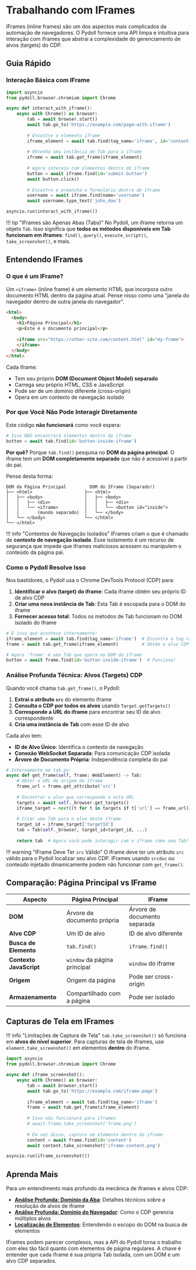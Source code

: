 # Trabalhando com IFrames

IFrames (inline frames) são um dos aspectos mais complicados da automação de navegadores. O Pydoll fornece uma API limpa e intuitiva para interação com iframes que abstrai a complexidade do gerenciamento de alvos (targets) do CDP.

## Guia Rápido

### Interação Básica com IFrame

```python
import asyncio
from pydoll.browser.chromium import Chrome

async def interact_with_iframe():
    async with Chrome() as browser:
        tab = await browser.start()
        await tab.go_to('https://example.com/page-with-iframe')
        
        # Encontre o elemento iframe
        iframe_element = await tab.find(tag_name='iframe', id='content-frame')
        
        # Obtenha uma instância de Tab para o iframe
        iframe = await tab.get_frame(iframe_element)
        
        # Agora interaja com elementos dentro do iframe
        button = await iframe.find(id='submit-button')
        await button.click()
        
        # Encontre e preencha o formulário dentro do iframe
        username = await iframe.find(name='username')
        await username.type_text('john_doe')

asyncio.run(interact_with_iframe())
```

!!! tip "IFrames são Apenas Abas (Tabs)"
    No Pydoll, um iframe retorna um objeto `Tab`. Isso significa que **todos os métodos disponíveis em Tab funcionam em iframes**: `find()`, `query()`, `execute_script()`, `take_screenshot()`, e mais.

## Entendendo IFrames

### O que é um IFrame?

Um `<iframe>` (inline frame) é um elemento HTML que incorpora outro documento HTML dentro da página atual. Pense nisso como uma "janela do navegador dentro de outra janela do navegador".

```html
<html>
  <body>
    <h1>Página Principal</h1>
    <p>Este é o documento principal</p>
    
    <iframe src="https://other-site.com/content.html" id="my-frame">
    </iframe>
  </body>
</html>
```

Cada iframe:

- Tem seu próprio **DOM (Document Object Model) separado**
- Carrega seu próprio HTML, CSS e JavaScript
- Pode ser de um domínio diferente (cross-origin)
- Opera em um contexto de navegação isolado

### Por que Você Não Pode Interagir Diretamente

Este código **não funcionará** como você espera:

```python
# Isso NÃO encontrará elementos dentro do iframe
button = await tab.find(id='button-inside-iframe')
```

**Por quê?** Porque `tab.find()` pesquisa no **DOM da página principal**. O iframe tem um **DOM completamente separado** que não é acessível a partir do pai.

Pense desta forma:

```
DOM da Página Principal         DOM do IFrame (Separado!)
├── <html>                    ├── <html>
│   ├── <body>                │   ├── <body>
│   │   ├── <div>             │   │   ├── <div>
│   │   └── <iframe>          │   │   └── <button id="inside">
│   │       (mundo separado)  │   └── </body>
│   └── </body>               └── </html>
└── </html>
```

!!! info "Contextos de Navegação Isolados"
    IFrames criam o que é chamado de **contexto de navegação isolado**. Esse isolamento é um recurso de segurança que impede que iframes maliciosos acessem ou manipulem o conteúdo da página pai.

### Como o Pydoll Resolve Isso

Nos bastidores, o Pydoll usa o Chrome DevTools Protocol (CDP) para:

1.  **Identificar o alvo (target) do iframe**: Cada iframe obtém seu próprio ID de alvo CDP
2.  **Criar uma nova instância de Tab**: Esta Tab é escopada para o DOM do iframe
3.  **Fornecer acesso total**: Todos os métodos de Tab funcionam no DOM isolado do iframe

```python
# É isso que acontece internamente:
iframe_element = await tab.find(tag_name='iframe')  # Encontra a tag <iframe>
frame = await tab.get_frame(iframe_element)         # Obtém o alvo CDP para o iframe

# Agora 'frame' é uma Tab que opera no DOM do iframe
button = await frame.find(id='button-inside-iframe')  # Funciona!
```

### Análise Profunda Técnica: Alvos (Targets) CDP

Quando você chama `tab.get_frame()`, o Pydoll:

1.  **Extrai o atributo `src`** do elemento iframe
2.  **Consulta o CDP por todos os alvos** usando `Target.getTargets()`
3.  **Corresponde a URL do iframe** para encontrar seu ID de alvo correspondente
4.  **Cria uma instância de Tab** com esse ID de alvo

Cada alvo tem:

- **ID de Alvo Único**: Identifica o contexto de navegação
- **Conexão WebSocket Separada**: Para comunicação CDP isolada
- **Árvore de Documento Própria**: Independência completa do pai

```python
# Internamente em tab.py:
async def get_frame(self, frame: WebElement) -> Tab:
    # Obter a URL de origem do iframe
    frame_url = frame.get_attribute('src')
    
    # Encontrar o alvo que corresponde a esta URL
    targets = await self._browser.get_targets()
    iframe_target = next((t for t in targets if t['url'] == frame_url), None)
    
    # Criar uma Tab para o alvo deste iframe
    target_id = iframe_target['targetId']
    tab = Tab(self._browser, target_id=target_id, ...)
    
    return tab  # Agora você pode interagir com o iframe como uma Tab!
```

!!! warning "IFrame Deve Ter `src` Válido"
    O iframe deve ter um atributo `src` válido para o Pydoll localizar seu alvo CDP. IFrames usando `srcdoc` ou conteúdo injetado dinamicamente podem não funcionar com `get_frame()`.

## Comparação: Página Principal vs IFrame

| Aspecto | Página Principal | IFrame |
|---|---|---|
| **DOM** | Árvore de documento própria | Árvore de documento separada |
| **Alvo CDP** | Um ID de alvo | ID de alvo diferente |
| **Busca de Elemento** | `tab.find()` | `iframe.find()` |
| **Contexto JavaScript** | `window` da página principal | `window` do iframe |
| **Origem** | Origem da página | Pode ser cross-origin |
| **Armazenamento** | Compartilhado com a página | Pode ser isolado |

## Capturas de Tela em IFrames

!!! info "Limitações de Captura de Tela"
    `tab.take_screenshot()` só funciona em **alvos de nível superior**. Para capturas de tela de iframes, use `element.take_screenshot()` em elementos **dentro** do iframe.

```python
import asyncio
from pydoll.browser.chromium import Chrome

async def iframe_screenshot():
    async with Chrome() as browser:
        tab = await browser.start()
        await tab.go_to('https://example.com/iframe-page')
        
        iframe_element = await tab.find(tag_name='iframe')
        frame = await tab.get_frame(iframe_element)
        
        # Isso não funcionará para iframes
        # await frame.take_screenshot('frame.png')
        
        # Em vez disso, capture um elemento dentro do iframe
        content = await frame.find(id='content')
        await content.take_screenshot('iframe-content.png')

asyncio.run(iframe_screenshot())
```

## Aprenda Mais

Para um entendimento mais profundo da mecânica de iframes e alvos CDP:

- **[Análise Profunda: Domínio da Aba](../../deep-dive/tab-domain.md#iframe-handling)**: Detalhes técnicos sobre a resolução de alvos de iframe
- **[Análise Profunda: Domínio do Navegador](../../deep-dive/browser-domain.md#target-management)**: Como o CDP gerencia múltiplos alvos
- **[Localização de Elementos](../element-finding.md#scoped-search)**: Entendendo o escopo do DOM na busca de elementos

IFrames podem parecer complexos, mas a API do Pydoll torna o trabalho com eles tão fácil quanto com elementos de página regulares. A chave é entender que cada iframe é sua própria Tab isolada, com um DOM e um alvo CDP separados.